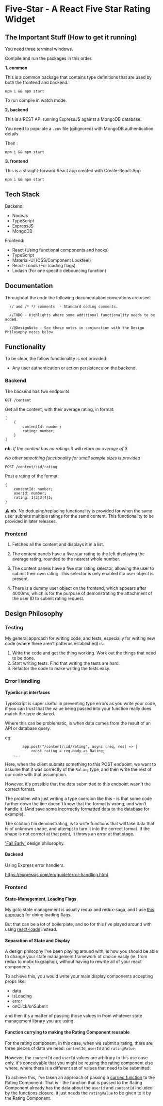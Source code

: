 # Five-Star - A React Five Star Rating Widget

## The Important Stuff (How to get it running)

You need three terminal windows. 

Compile and run the packages in this order.

**1. common**

This is a common package that contains type definitions that are used by both the frontend and backend. 

```
npm i && npm start
```

To run compile in watch mode. 

**2. backend**

This is a REST API running ExpressJS against a MongoDB database. 

You need to populate a `.env` file (gitignored) with MongoDB authentication details. 

Then : 

```
npm i && npm start
```

**3. frontend** 

This is a straight-forward React app created with Create-React-App

```
npm i && npm start
```


## Tech Stack

Backend: 

 - NodeJs
 - TypeScript
 - ExpressJS
 - MongoDB

Frontend:

 - React (Using functional components and hooks)
 - TypeScript
 - Material-UI (CSS/Component Lookfeel)
 - React-Loads (For loading flags)
 - Lodash (For one specific debouncing function)

## Documentation 

Throughout the code the following documentation conventions are used: 

```
  // and /* */ comments  - Standard coding comments. 

  //TODO - Highlights where some additional functionality needs to be added. 

  //@DesignNote - See these notes in conjunction with the Design Philosophy notes below. 

```

## Functionality 

To be clear, the follow functionality is _not_ provided: 

- Any user authentication or action persistence on the backend. 

### Backend 

The backend has two endpoints 

`GET /content`

Get all the content, with their average rating, in format: 

```
[
    {
        contentId: number; 
        rating: number; 
    }
]
```

**nb.** *If the content has no ratings it will return an average of 3.*

*No other smoothing functionality for small sample sizes is provided*

`POST /content/:id/rating`

Post a rating of the format: 

```
{
    contentId: number; 
    userId: number; 
    rating: 1|2|3|4|5; 
}

```

⚠️ **nb.** No deduping/replacing functionality is provided for when the same user submits multiple ratings for the same content. This functionality to be provided in later releases. 

### Frontend

1. Fetches all the content and displays it in a list. 

2. The content panels have a five star rating to the left displaying the average rating, rounded to the nearest whole number. 

3. The content panels have a five star rating selector, allowing the user to submit their own rating. This selector is only enabled if a user object is present. 

4. There is a dummy user object on the frontend, which appears after 4000ms, which is for the purpose of demonstrating the attachment of the user ID to submit rating request. 

## Design Philosophy 

### Testing 

My general approach for writing code, and tests, especially for writing new code (where there aren't patterns established) is: 

1. Write the code and get the thing working. Work out the things that need to be done. 
2. Start writing tests. Find that writing the tests are hard. 
3. Refactor the code to make writing the tests easy. 



### Error Handling 

#### TypeScript interfaces

TypeScript is super useful in preventing type errors as you write your code, if you can trust that the value being passed into your function really does match the type declared. 

Where this can be problematic, is when data comes from the result of an API or database query. 

eg: 

```
        app.post("/content/:id/rating", async (req, res) => {
            const rating = req.body as Rating; 
    ...
```

Here, when the client submits something to this POST endpoint, we want to assume that it was correctly of the `Rating` type, and then write the rest of our code with that assumption. 

However, it's possible that the data submitted to this endpoint wasn't the correct format. 

The problem with just writing a type coercion like this - is that some code further down the line doesn't know that the format is wrong, and won't handle it. (And save some incorrectly formatted data to the database for example). 

The solution I'm demonstrating, is to write functions that will take data that is of unknown shape, and attempt to turn it into the correct format. If the shape is not correct at that point, it throws an error at that stage. 

['Fail Early'](https://stackoverflow.com/questions/2807241/what-does-the-expression-fail-early-mean-and-when-would-you-want-to-do-so) design philosophy. 


#### Backend 

Using Express error handlers. 

https://expressjs.com/en/guide/error-handling.html

### Frontend 

#### State-Management, Loading Flags

My goto state management is usually redux and redux-saga, and I use [this approach](https://medium.com/stashaway-engineering/react-redux-tips-better-way-to-handle-loading-flags-in-your-reducers-afda42a804c6) for doing loading flags. 

But that can be a lot of boilerplate, and so for this I've played around with using [react-loads](https://www.npmjs.com/package/react-loads) instead. 

#### Separation of State and Display

A design philsophy I've been playing around with, is how you should be able to change your state management framework of choice easily (ie. from redux to mobx to graphql), without having to rewrite all of your react components. 

To achieve this, you would write your main display components accepting props like: 

- data
- isLoading
- error
- onClick/onSubmit

and then it's a matter of passing those values in from whatever state management library you are using. 



#### Function currying to making the Rating Component reusable 

For the rating component, in this case, when we submit a rating, there are three pieces of data we need: `contentId`, `userId` and `ratingValue`. 

However, the `contentId` and `userId` values are arbitrary to this use case only, it's conceivable that you might be reusing the rating component else where, where there is a different set of values that need to be submitted. 

To achieve this, I've taken an approach of passing a [curried function](https://stackoverflow.com/questions/36314/what-is-currying) to the Rating Component. That is - the function that is passed to the Rating Component already has the data about the `userId` and `contentId` included by the functions closure, it just needs the `ratingValue` to be given to it by the Rating Component. 


